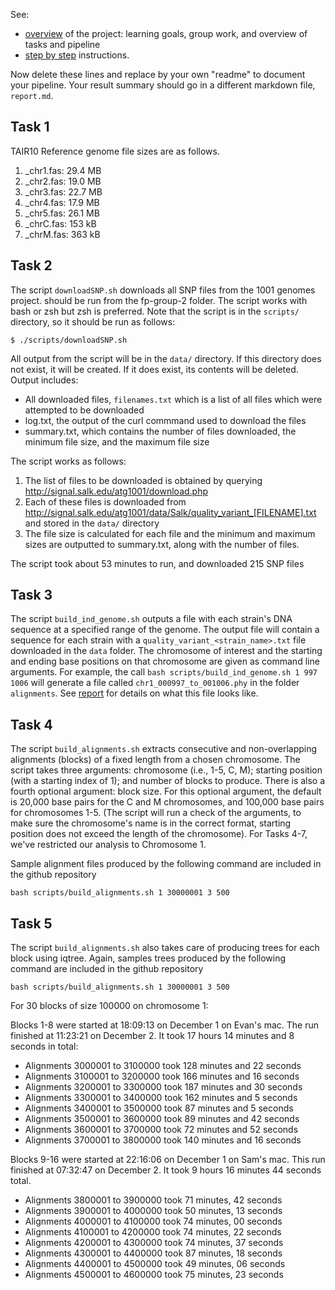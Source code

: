 See:
- [overview](overview.md) of the project: learning goals,
  group work, and overview of tasks and pipeline
- [step by step](stepsinstructions.md) instructions.

Now delete these lines and replace by your own "readme"
to document your pipeline.
Your result summary should go in a different markdown file,
`report.md`.

## Task 1
TAIR10 Reference genome file sizes are as follows.
1. _chr1.fas: 29.4 MB
2. _chr2.fas: 19.0 MB
3. _chr3.fas: 22.7 MB
4. _chr4.fas: 17.9 MB
5. _chr5.fas: 26.1 MB
6. _chrC.fas: 153 kB
7. _chrM.fas: 363 kB

## Task 2
The script `downloadSNP.sh` downloads all SNP files from the 1001 genomes project. should be run from the fp-group-2 folder. The script works with bash or zsh but zsh is preferred. Note that the script is in the `scripts/` directory, so it should be run as follows:
```
$ ./scripts/downloadSNP.sh
```
All output from the script will be in the `data/` directory. If this directory does not exist, it will be created. If it does exist, its contents will be deleted.
Output includes: 
 - All downloaded files, `filenames.txt` which is a list of all files which were attempted to be downloaded
 - log.txt, the output of the curl commmand used to download the files
 - summary.txt, which contains the number of files downloaded, the minimum file size, and the maximum file size

The script works as follows:
1. The list of files to be downloaded is obtained by querying http://signal.salk.edu/atg1001/download.php
2. Each of these files is downloaded from http://signal.salk.edu/atg1001/data/Salk/quality_variant_[FILENAME].txt and stored in the `data/` directory
3. The file size is calculated for each file and the minimum and maximum sizes are outputted to summary.txt, along with the number of files. 

The script took about 53 minutes to run, and downloaded 215 SNP files

## Task 3

The script `build_ind_genome.sh` outputs a file with each strain's DNA sequence at a specified range of the genome. The output file will contain a sequence for each strain with a `quality_variant_<strain_name>.txt` file downloaded in the `data` folder. The chromosome of interest and the starting and ending base positions on that chromosome are given as command line arguments. For example, the call `bash scripts/build_ind_genome.sh 1 997 1006` will generate a file called `chr1_000997_to_001006.phy` in the folder `alignments`. See [report](report.md) for details on what this file looks like.

## Task 4
The script `build_alignments.sh` extracts consecutive and non-overlapping alignments (blocks) of a fixed length from a chosen chromosome. The script takes three arguments: chromosome (i.e., 1-5, C, M); starting position (with a starting index of 1); and number of blocks to produce. There is also a fourth optional argument: block size. For this optional argument, the default is 20,000 base pairs for the C and M chromosomes, and 100,000 base pairs for chromosomes 1-5.
(The script will run a check of the arguments, to make sure the chromosome's name is in the correct format, starting position does not exceed the length of the chromosome). For Tasks 4-7, we've restricted our analysis to Chromosome 1. 

Sample alignment files produced by the following command are included in the github repository
```
bash scripts/build_alignments.sh 1 30000001 3 500
```

## Task 5
The script `build_alignments.sh` also takes care of producing trees for each block using iqtree. 
Again, samples trees produced by the following command are included in the github repository
```
bash scripts/build_alignments.sh 1 30000001 3 500
```

For 30 blocks of size 100000 on chromosome 1:

Blocks 1-8 were started at 18:09:13 on December 1 on Evan's mac. The run finished at 11:23:21 on December 2. It took 17 hours 14 minutes and 8 seconds in total:
- Alignments 3000001 to 3100000 took 128 minutes and 22 seconds
- Alignments 3100001 to 3200000 took 166 minutes and 16 seconds
- Alignments 3200001 to 3300000 took 187 minutes and 30 seconds
- Alignments 3300001 to 3400000 took 162 minutes and 5 seconds
- Alignments 3400001 to 3500000 took 87 minutes and 5 seconds
- Alignments 3500001 to 3600000 took 89 minutes and 42 seconds
- Alignments 3600001 to 3700000 took 72 minutes and 52 seconds
- Alignments 3700001 to 3800000 took 140 minutes and 16 seconds

Blocks 9-16 were started at 22:16:06 on December 1 on Sam's mac. This run finished at 07:32:47 on December 2. It took 9 hours 16 minutes 44 seconds total.
- Alignments 3800001 to 3900000 took 71 minutes, 42 seconds
- Alignments 3900001 to 4000000 took 50 minutes, 13 seconds
- Alignments 4000001 to 4100000 took 74 minutes, 00 seconds
- Alignments 4100001 to 4200000 took 74 minutes, 22 seconds
- Alignments 4200001 to 4300000 took 74 minutes, 37 seconds
- Alignments 4300001 to 4400000 took 87 minutes, 18 seconds
- Alignments 4400001 to 4500000 took 49 minutes, 06 seconds
- Alignments 4500001 to 4600000 took 75 minutes, 23 seconds



